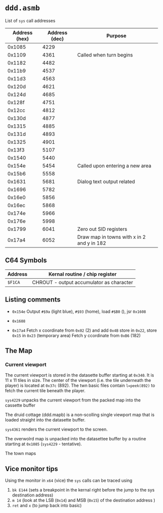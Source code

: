 # `ddd.asmb`

List of `sys` call addresses

Address (hex) | Address (dec) | Purpose
--------------|---------------|------------
0x1085 | 4229 |
0x1109 | 4361 | Called when turn begins  
0x1182 | 4482 |
0x11b9 | 4537 |
0x11d3 | 4563 |
0x120d | 4621 |
0x124d | 4685 |
0x128f | 4751 |
0x12cc | 4812 |
0x130d | 4877 |
0x1315 | 4885 |
0x131d | 4893 |
0x1325 | 4901 |
0x13f3 | 5107 |
0x1540 | 5440 |
0x154e | 5454 | Called upon entering a new area
0x15b6 | 5558 |
0x1631 | 5681 | Dialog text output related
0x1696 | 5782 |
0x16e0 | 5856 |
0x16ec | 5868 |
0x174e | 5966 |
0x176e | 5998 |
0x1799 | 6041 | Zero out SID registers
0x17a4 | 6052 | Draw map in towns with x in 2 and y in 182

## C64 Symbols

Address | Kernal routine / chip register
--------|-----------
`$F1CA` | CHROUT - output accumulator as character

## Listing comments

* `0x154e`
Output `#$9a` (light blue), `#$93` (home), load `#$B0` (), jsr `0x1608`

* `0x1608`

* `0x17a4`
Fetch x coordinate from `0x02` (2) and add `0x4B` store in `0x22`, store `0x15` in `0x23` (temporary area)
Fetch y ccordinate from `0xB6` (182)

## The Map

### Current viewport

The current viewport is stored in the datasette buffer starting at `0x340`. It is 11 x 11 tiles in size. The center of the viewport (i.e. the tile underneath the player) is located at `0x37c` (892). The twn basic files contain `l=peek(892)` to fetch the current tile beneath the player.

`sys4229` unpacks the current viewport from the packed map into the cassette buffer

The druid cottage (ddd.mapb) is a non-scolling single viewport map that is loaded straight into the datasette buffer.

`sys4361` renders the current viewport to the screen.

The overwolrd map is unpacked into the datasettee buffer by a routine starting at `0x1085` (`sys4229` - tentative).

The town maps

## Vice monitor tips

Using the monitor in `x64` (vice) the `sys` calls can be traced using

1. `bk E144` (sets a breakpoint in the kernal right before the jump to the sys destination address)
2. `m 14` (look at the LSB (`0x14`) and MSB (`0x15`) of the destination address )
3. `ret` and `x` (to jump back into basic)
